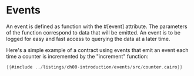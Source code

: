 # Events

An event is defined as function with the #[event] attribute. The parameters of the function correspond to data that will be emitted. An event is to be logged for easy and fast access to querying the data at a later time.

Here's a simple example of a contract using events that emit an event each time a counter is incremented by the "increment" function:

```rust
{{#include ../listings/ch00-introduction/events/src/counter.cairo}}
```
